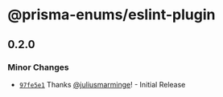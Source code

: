# @prisma-enums/eslint-plugin

## 0.2.0

### Minor Changes

- [`97fe5e1`](https://github.com/juliusmarminge/acme-corp-lib/commit/97fe5e1118a95e342718be59caec6958fa43d5f1) Thanks [@juliusmarminge](https://github.com/juliusmarminge)! - Initial Release
